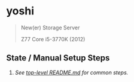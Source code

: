 # yoshi

> New(er) Storage Server
>
> Z77 Core i5-3770K (2012)

## State / Manual Setup Steps
1. *See [top-level README.md](../../README.md) for common steps.*
